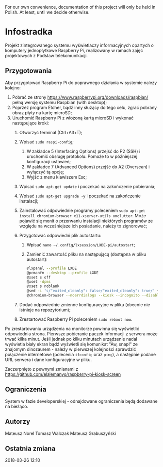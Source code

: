 For our own convenience, documentation of this project will only be held in Polish. At least, until we decide otherwise.

# Infostradka
Projekt zintegrowanego systemu wyświetlaczy informacyjnych opartych o komputery jednopłytkowe Raspberry Pi, realizowany w ramach zajęć projektowych z Podstaw telekomunikacji.

## Przygotowania
Aby przygotować Raspberry Pi do poprawnego działania w systemie należy kolejno:
1. Pobrać ze strony https://www.raspberrypi.org/downloads/raspbian/ pełną wersję systemu Raspbian (with desktop);
2. Poprzez program Etcher, bądź inny służący do tego celu, zgrać pobrany obraz płyty na kartę microSD;
3. Uruchomić Raspberry Pi z włożoną kartą microSD i wykonać następujące kroki:
   1. Otworzyć terminal (Ctrl+Alt+T);
   2. Wpisać `sudo raspi-config`;
      1. W zakładce 5 (Interfacing Options) przejść do P2 (SSH) i uruchomić obsługę protokołu. Pomoże to w późniejszej konfiguracji ustawień;
      2. W zakładce 7 (Advanced Options) przejść do A2 (Overscan) i wyłączyć tą opcję;
      3. Wyjść z menu klawiszem Esc;
   3. Wpisać `sudo apt-get update` i poczekać na zakończenie pobierania;
   4. Wpisać `sudo apt-get upgrade -y` i poczekać na zakończenie instalacji;
   5. Zainstalować odpowiednie programy poleceniem `sudo apt-get install chromium-browser x11-xserver-utils unclutter`. Może pojawić się monit o przerwaniu instalacji niektórych programów ze względu na wcześniejsze ich posiadanie, należy to zignorować;
   6. Przygotować odpowiedni plik autostartu:
      1. Wpisać `nano ~/.config/lxsession/LXDE-pi/autostart`;
      2. Zamienić zawartość pliku na następującą (dostępna w pliku autostart):
           
           ```bash
           @lxpanel --profile LXDE
           @pcmanfm --desktop --profile LXDE  
           @xset s off  
           @xset -dpms   
           @xset s noblank
           @sed -i 's/"exited_cleanly": false/"exited_cleanly": true/' ~/.config/chromium Default/Preferences
           @chromium-browser --noerrdialogs --kiosk --incognito --disable-translate [URL_serwera_głównego!]
           ```
     
   7. Dodać odpowiednie zmienne konfiguracyjne w pliku (obecnie nie istnieje na repozytorium);
   8. Zrestartować Raspberry Pi poleceniem `sudo reboot now`.  

Po zrestartowaniu urządzenia na monitorze powinna się wyświetlić odpowiednia strona. Pierwsze pobieranie paczek informacji z serwera może trwać kilka minut. Jeśli jednak po kilku minutach urządzenie nadal wyświetla biały ekran bądź wyświetli się komunikat "Aw, snap!" ze znajomym dinozaurem - należy w pierwszej kolejności sprawdzić połączenie internetowe (polecenia `ifconfig` oraz `ping`), a następnie podane URL serwera i dane konfiguracyjne w pliku.  

Zaczerpnięto z pewnymi zmianami z https://github.com/elalemanyo/raspberry-pi-kiosk-screen

## Ograniczenia
System w fazie developerskiej - odnajdowane ograniczenia będą dodawane na bieżąco.

## Autorzy
Mateusz Norel
Tomasz Walczak
Mateusz Grabuszyński

## Ostatnia zmiana
2018-03-26 12:10

